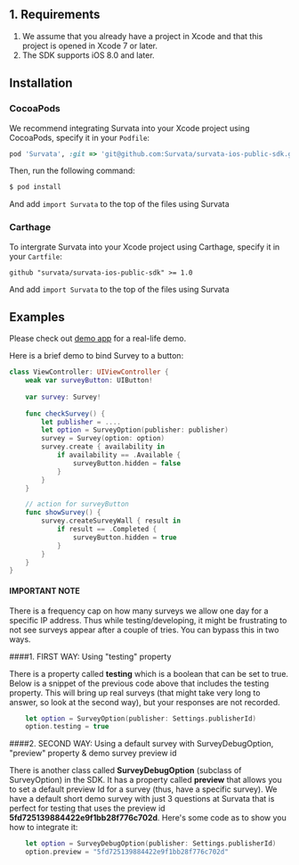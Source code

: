 ## 1. Requirements

1. We assume that you already have a project in Xcode and that this project is opened in Xcode 7 or later.
2. The SDK supports iOS 8.0 and later.

## Installation
### CocoaPods

We recommend integrating Survata into your Xcode project using CocoaPods, specify it in your `Podfile`:

```ruby
pod 'Survata', :git => 'git@github.com:Survata/survata-ios-public-sdk.git', :commit => '0cd312b' # Use latest commit
```

Then, run the following command:

```bash
$ pod install
```

And add `import Survata` to the top of the files using Survata

### Carthage

To intergrate Survata into your Xcode project using Carthage, specify it in your `Cartfile`:

```ogdl
github "survata/survata-ios-public-sdk" >= 1.0
```

And add `import Survata` to the top of the files using Survata


## Examples

Please check out [demo app](https://github.com/survata/survata-ios-demo-app) for a real-life demo.

Here is a brief demo to bind Survey to a button:

```swift
class ViewController: UIViewController {
    weak var surveyButton: UIButton!
    
	var survey: Survey!
	
    func checkSurvey() {
		let publisher = ....
		let option = SurveyOption(publisher: publisher)
		survey = Survey(option: option)
		survey.create { availability in
            if availability == .Available {
                surveyButton.hidden = false
            }
        }
    }

    // action for surveyButton
    func showSurvey() {
        survey.createSurveyWall { result in
            if result == .Completed {
                surveyButton.hidden = true
            }
        }
    }
}

```
#### IMPORTANT NOTE

There is a frequency cap on how many surveys we allow one day for a specific IP address. Thus while testing/developing, it might be frustrating to not see surveys appear after a couple of tries. You can bypass this in two ways. 

####1. FIRST WAY: Using "testing" property

There is a property called **testing** which is a boolean that can be set to true. Below is a snippet of the previous code above that includes the testing property. This will bring up real surveys (that might take very long to answer, so look at the second way), but your responses are not recorded.

```swift
    let option = SurveyOption(publisher: Settings.publisherId)
    option.testing = true
```

####2. SECOND WAY: Using a default survey with SurveyDebugOption, "preview" property & demo survey preview id 

There is another class called **SurveyDebugOption** (subclass of SurveyOption) in the SDK. It has a property called **preview** that allows you to set a default preview Id for a survey (thus, have a specific survey). We have a default short demo survey with just 3 questions at Survata that is perfect for testing that uses the preview id **5fd725139884422e9f1bb28f776c702d**. Here's some code as to show you how to integrate it: 

```swift
    let option = SurveyDebugOption(publisher: Settings.publisherId)
    option.preview = "5fd725139884422e9f1bb28f776c702d"
```
